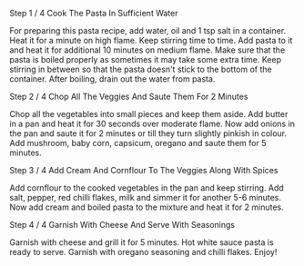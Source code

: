  Step 1 / 4 Cook The Pasta In Sufficient Water

For preparing this pasta recipe, add water, oil and 1 tsp salt in a container. Heat it for a minute on high flame. Keep stirring time to time. Add pasta to it and heat it for additional 10 minutes on medium flame. Make sure that the pasta is boiled properly as sometimes it may take some extra time. Keep stirring in between so that the pasta doesn't stick to the bottom of the container. After boiling, drain out the water from pasta.

Step 2 / 4 Chop All The Veggies And Saute Them For 2 Minutes

Chop all the vegetables into small pieces and keep them aside. Add butter in a pan and heat it for 30 seconds over moderate flame. Now add onions in the pan and saute it for 2 minutes or till they turn slightly pinkish in colour. Add mushroom, baby corn, capsicum, oregano and saute them for 5 minutes.

Step 3 / 4 Add Cream And Cornflour To The Veggies Along With Spices

Add cornflour to the cooked vegetables in the pan and keep stirring. Add salt, pepper, red chilli flakes, milk and simmer it for another 5-6 minutes. Now add cream and boiled pasta to the mixture and heat it for 2 minutes.

Step 4 / 4 Garnish With Cheese And Serve With Seasonings

Garnish with cheese and grill it for 5 minutes. Hot white sauce pasta is ready to serve. Garnish with oregano seasoning and chilli flakes. Enjoy!